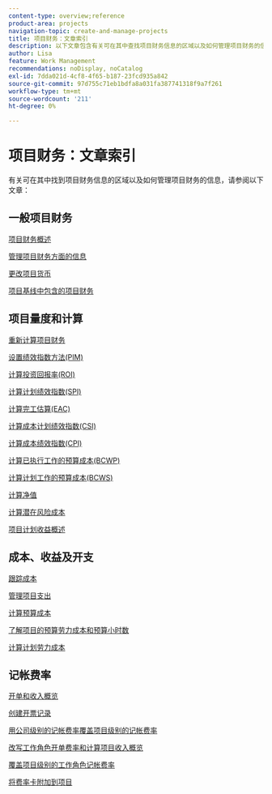 ```yaml
---
content-type: overview;reference
product-area: projects
navigation-topic: create-and-manage-projects
title: 项目财务：文章索引
description: 以下文章包含有关可在其中查找项目财务信息的区域以及如何管理项目财务的信息。
author: Lisa
feature: Work Management
recommendations: noDisplay, noCatalog
exl-id: 7dda021d-4cf8-4f65-b187-23fcd935a842
source-git-commit: 97d755c71eb1bdfa8a031fa387741318f9a7f261
workflow-type: tm+mt
source-wordcount: '211'
ht-degree: 0%

---
```


# 项目财务：文章索引

<!-- Audited: 5/2025 -->

有关可在其中找到项目财务信息的区域以及如何管理项目财务的信息，请参阅以下文章：

## 一般项目财务

[项目财务概述](../../../manage-work/projects/project-finances/project-finances-overview-1.md)

[管理项目财务方面的信息](../../../manage-work/projects/project-finances/manage-project-finance-area.md)

[更改项目货币](../../../manage-work/projects/project-finances/change-project-currency.md)

[项目基线中包含的项目财务](../../../manage-work/projects/project-finances/project-finances-included-in-project-baselines.md)

## 项目量度和计算

[重新计算项目财务](../../../manage-work/projects/project-finances/recalculate-project-finances.md)

[设置绩效指数方法(PIM)](../../../manage-work/projects/project-finances/set-pim.md)

[计算投资回报率(ROI)](../../../manage-work/projects/project-finances/calculate-roi.md)

[计算计划绩效指数(SPI)](../../../manage-work/projects/project-finances/calculate-spi.md)

[计算完工估算(EAC)](../../../manage-work/projects/project-finances/calculate-eac.md)

[计算成本计划绩效指数(CSI)](../../../manage-work/projects/project-finances/calculate-csi.md)

[计算成本绩效指数(CPI)](../../../manage-work/projects/project-finances/calculate-cpi.md)

[计算已执行工作的预算成本(BCWP)](../../../manage-work/projects/project-finances/calculate-bcwp.md)

[计算计划工作的预算成本(BCWS)](../../../manage-work/projects/project-finances/calculate-bcws.md)

[计算净值](../../../manage-work/projects/project-finances/calculate-net-value.md)

[计算潜在风险成本](../../../manage-work/projects/project-finances/potential-risk-cost.md)

[项目计划收益概述](../../../manage-work/projects/project-finances/project-planned-benefit.md)

## 成本、收益及开支

[跟踪成本](../../../manage-work/projects/project-finances/track-costs.md)

[管理项目支出](../../../manage-work/projects/project-finances/manage-project-expenses.md)

[计算预算成本](../../../manage-work/projects/project-finances/budgeted-cost.md)

[了解项目的预算劳力成本和预算小时数](../../../manage-work/projects/project-finances/budgeted-labor-cost.md)

[计算计划劳力成本](../../../manage-work/projects/project-finances/planned-labor-cost.md)

<!--
<p data-mc-conditions="QuicksilverOrClassic.Quicksilver,QuicksilverOrClassic.Draft mode"><a href="../../../manage-work/projects/project-finances/export-billing-record-details.md" class="MCXref xref" xrefformat="{para}">Export billing record details as a PDF file</a> </p>
-->

<!--
<p data-mc-conditions="QuicksilverOrClassic.Draft mode"><a href="../../../manage-work/projects/project-finances/how-workfront-calculates-finances.md" class="MCXref xref" xrefformat="{para}">How Adobe Workfront calculates finances </a> </p>
-->

## 记帐费率

[开单和收入概览](../../../manage-work/projects/project-finances/billing-and-revenue-overview.md)

[创建开票记录](../../../manage-work/projects/project-finances/create-billing-records.md)

[用公司级别的记帐费率覆盖项目级别的记帐费率](../../../manage-work/projects/project-finances/override-project-level-with-company-level-billing-rates.md)

[改写工作角色开单费率和计算项目收入概览](../../../manage-work/projects/project-finances/override-role-billing-rates-and-calculate-project-revenue.md)

[覆盖项目级别的工作角色记帐费率](../../../manage-work/projects/project-finances/override-job-role-billing-rates-at-the-project-level.md)

[将费率卡附加到项目](/help/quicksilver/manage-work/projects/project-finances/attach-rate-card-to-project.md)
